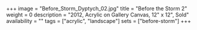 +++
image = "Before_Storm_Dyptych_02.jpg"
title = "Before the Storm 2"
weight = 0
description = "2012, Acrylic on Gallery Canvas, 12\" x 12\", Sold"
availability = ""
tags = ["acrylic", "landscape"]
sets = ["before-storm"]
+++
